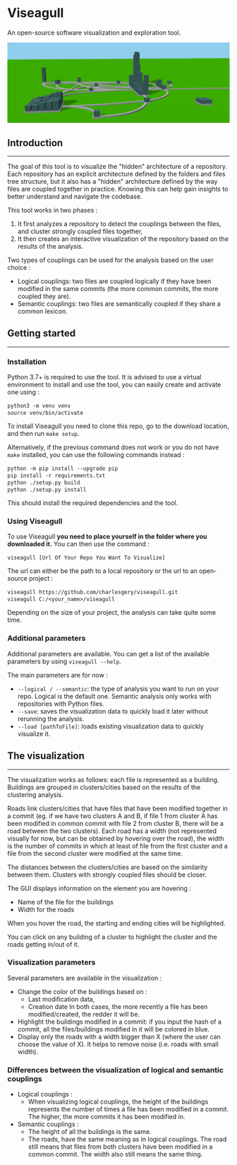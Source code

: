 # Viseagull

An open-source software visualization and exploration tool.

![](./images/viseagull_title_image.PNG)

## Introduction

---

The goal of this tool is to visualize the "hidden" architecture of a repository. Each repository has an explicit architecture defined by the folders and files tree structure, but it also has a "hidden" architecture defined by the way files are coupled together in practice. Knowing this can help gain insights to better understand and navigate the codebase.

This tool works in two phases :
1. It first analyzes a repository to detect the couplings between the files, and cluster strongly coupled files together,
2. It then creates an interactive visualization of the repository based on the results of the analysis.

Two types of couplings can be used for the analysis based on the user choice :
- Logical couplings: two files are coupled logically if they have been modified in the same commits (the more common commits, the more coupled they are).
- Semantic couplings: two files are semantically coupled if they share a common lexicon.

## Getting started

---

### Installation

Python 3.7+ is required to use the tool. It is advised to use a virtual environment to install and use the tool, you can easily create and activate one using :
```
python3 -m venv venv
source venv/bin/activate
```

To install Viseagull you need to clone this repo, go to the download location, and then run
```make setup```.

Alternatively, if the previous command does not work or you do not have ```make``` installed, you can use the following commands instead :

```
python -m pip install --upgrade pip
pip install -r requirements.txt
python ./setup.py build
python ./setup.py install
```

This should install the required dependencies and the tool.


### Using Viseagull

To use Viseagull **you need to place yourself in the folder where you downloaded it.** You can then use the command :
```
viseagull [Url Of Your Repo You Want To Visualize]
```
The url can either be the path to a local repository or the url to an open-source project :
```
viseagull https://github.com/charlesgery/viseagull.git
viseagull C:/<your_name>/viseagull
```

Depending on the size of your project, the analysis can take quite some time.

### Additional parameters

Additional parameters are available. You can get a list of the available parameters by using ```viseagull --help```.

The main parameters are for now :
- ```--logical / --semantic```: the type of analysis you want to run on your repo. Logical is the default one. Semantic analysis only works with repositories with Python files.
- ```--save```: saves the visualization data to quickly load it later without rerunning the analysis.
- ```--load [pathToFile]```: loads existing visualization data to quickly visualize it.


## The visualization

---

The visualization works as follows: each file is represented as a building. Buildings are grouped in clusters/cities based on the results of the clustering analysis.

Roads link clusters/cities that have files that have been modified together in a commit (eg. if we have two clusters A and B, if file 1 from cluster A has been modified in common commit with file 2 from cluster B, there will be a road between the two clusters). Each road has a width (not represented visually for now, but can be obtained by hovering over the road), the width is the number of commits in which at least of file from the first cluster and a file from the second cluster were modified at the same time.

The distances between the clusters/cities are based on the similarity between them. Clusters with strongly coupled files should be closer.

The GUI displays information on the element you are hovering :
- Name of the file for the buildings
- Width for the roads

When you hover the road, the starting and ending cities will be highlighted.

You can click on any building of a cluster to highlight the cluster and the roads getting in/out of it.

### Visualization parameters

Several parameters are available in the visualization :

- Change the color of the buildings based on :
    - Last modification data,
    - Creation date
    In both cases, the more recently a file has been modified/created, the redder it will be.
- Highlight the buildings modified in a commit: if you input the hash of a commit, all the files/buildings modified in it will be colored in blue.
- Display only the roads with a width bigger than X (where the user can choose the value of X). It helps to remove noise (i.e. roads with small width).

### Differences between the visualization of logical and semantic couplings

- Logical couplings :
    - When visualizing logical couplings, the height of the buildings represents the number of times a file has been modified in a commit. The higher, the more commits it has been modified in.
- Semantic couplings :
    - The height of all the buildings is the same.
    - The roads, have the same meaning as in logical couplings. The road still means that files from both clusters have been modified in a common commit. The width also still means the same thing.






